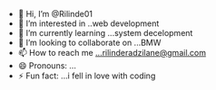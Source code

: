 - 👋 Hi, I’m @Rilinde01
- 👀 I’m interested in ..web development
- 🌱 I’m currently learning ...system decelopment
- 💞️ I’m looking to collaborate on ...BMW
- 📫 How to reach me ...rilinderadzilane@gmail.com
- 😄 Pronouns: ...
- ⚡ Fun fact: ...i fell in love with coding

<!---
Rilinde01/Rilinde01 is a ✨ special ✨ repository because its `README.md` (this file) appears on your GitHub profile.
You can click the Preview link to take a look at your changes.
--->
